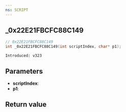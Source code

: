 ```yaml
---
ns: SCRIPT
---
```

## _0x22E21FBCFC88C149

```c
// 0x22E21FBCFC88C149
int _0x22E21FBCFC88C149(int scriptIndex, char* p1);
```

```
Introduced: v323
```

## Parameters
* **scriptIndex**:
* **p1**:

## Return value
